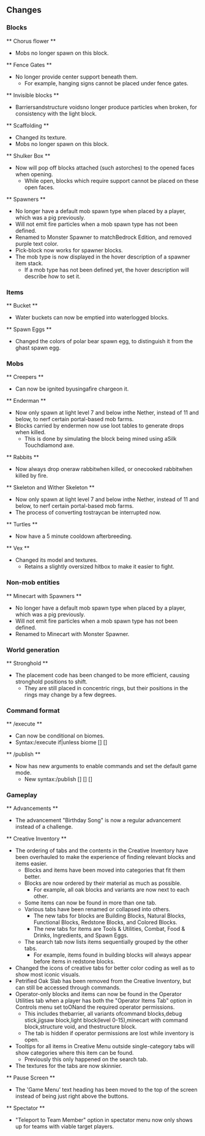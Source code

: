 ## Changes
### Blocks
** Chorus flower **
- Mobs no longer spawn on this block.

** Fence Gates **
- No longer provide center support beneath them.
	- For example, hanging signs cannot be placed under fence gates.

** Invisible blocks **
- Barriersandstructure voidsno longer produce particles when broken, for consistency with the light block.

** Scaffolding **
- Changed its texture.
- Mobs no longer spawn on this block.

** Shulker Box **
- Now will pop off blocks attached (such astorches) to the opened faces when opening.
	- While open, blocks which require support cannot be placed on these open faces.

** Spawners **
- No longer have a default mob spawn type when placed by a player, which was a pig previously.
- Will not emit fire particles when a mob spawn type has not been defined.
- Renamed to Monster Spawner to matchBedrock Edition, and removed purple text color.
- Pick-block now works for spawner blocks.
- The mob type is now displayed in the hover description of a spawner item stack.
	- If a mob type has not been defined yet, the hover description will describe how to set it.

### Items
** Bucket **
- Water buckets can now be emptied into waterlogged blocks.

** Spawn Eggs **
- Changed the colors of polar bear spawn egg, to distinguish it from the ghast spawn egg.

### Mobs
** Creepers **
- Can now be ignited byusingafire chargeon it.

** Enderman **
- Now only spawn at light level 7 and below inthe Nether, instead of 11 and below, to nerf certain portal-based mob farms.
- Blocks carried by endermen now use loot tables to generate drops when killed.
	- This is done by simulating the block being mined using aSilk Touchdiamond axe.

** Rabbits **
- Now always drop oneraw rabbitwhen killed, or onecooked rabbitwhen killed by fire.

** Skeleton and Wither Skeleton **
- Now only spawn at light level 7 and below inthe Nether, instead of 11 and below, to nerf certain portal-based mob farms.
- The process of converting tostraycan be interrupted now.

** Turtles **
- Now have a 5 minute cooldown afterbreeding.

** Vex **
- Changed its model and textures.
	- Retains a slightly oversized hitbox to make it easier to fight.

### Non-mob entities
** Minecart with Spawners **
- No longer have a default mob spawn type when placed by a player, which was a pig previously.
- Will not emit fire particles when a mob spawn type has not been defined.
- Renamed to Minecart with Monster Spawner.

### World generation
** Stronghold **
- The placement code has been changed to be more efficient, causing stronghold positions to shift.
	- They are still placed in concentric rings, but their positions in the rings may change by a few degrees.

### Command format
** /execute **
- Can now be conditional on biomes.
- Syntax:/execute if|unless biome [<pos>] [<biome>]

** /publish **
- Now has new arguments to enable commands and set the default game mode.
	- New syntax:/publish [<allowCommands>] [<gamemode>] [<port>]

### Gameplay
** Advancements **
- The advancement "Birthday Song" is now a regular advancement instead of a challenge.

** Creative Inventory **
- The ordering of tabs and the contents in the Creative Inventory have been overhauled to make the experience of finding relevant blocks and items easier.
	- Blocks and items have been moved into categories that fit them better.
	- Blocks are now ordered by their material as much as possible.
		- For example, all oak blocks and variants are now next to each other.
	- Some items can now be found in more than one tab.
	- Various tabs have been renamed or collapsed into others.
		- The new tabs for blocks are Building Blocks, Natural Blocks, Functional Blocks, Redstone Blocks, and Colored Blocks.
		- The new tabs for items are Tools & Utilities, Combat, Food & Drinks, Ingredients, and Spawn Eggs.
	- The search tab now lists items sequentially grouped by the other tabs.
		- For example, items found in building blocks will always appear before items in redstone blocks.
- Changed the icons of creative tabs for better color coding as well as to show most iconic visuals.
- Petrified Oak Slab has been removed from the Creative Inventory, but can still be accessed through commands.
- Operator-only blocks and items can now be found in the Operator Utilities tab when a player has both the "Operator Items Tab" option in Controls menu set toONand the required operator permissions.
	- This includes thebarrier, all variants ofcommand blocks,debug stick,jigsaw block,light block(level 0-15),minecart with command block,structure void, and thestructure block.
	- The tab is hidden if operator permissions are lost while inventory is open.
- Tooltips for all items in Creative Menu outside single-category tabs will show categories where this item can be found.
	- Previously this only happened on the search tab.
- The textures for the tabs are now skinnier.

** Pause Screen **
- The 'Game Menu' text heading has been moved to the top of the screen instead of being just right above the buttons.

** Spectator **
- "Teleport to Team Member" option in spectator menu now only shows up for teams with viable target players.

